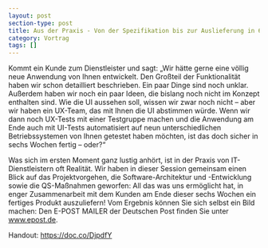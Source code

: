 ```yaml
---
layout: post
section-type: post
title: Aus der Praxis - Von der Spezifikation bis zur Auslieferung in 6 Wochen
category: Vortrag
tags: []
---
```

<p>
Kommt ein Kunde zum Dienstleister und sagt: „Wir hätte gerne eine völlig neue Anwendung von Ihnen entwickelt. Den Großteil der Funktionalität haben wir schon detailliert beschrieben. Ein paar Dinge sind noch unklar. Außerdem haben wir noch ein paar Ideen, die bislang noch nicht im Konzept enthalten sind. Wie die UI aussehen soll, wissen wir zwar noch nicht – aber wir haben ein UX-Team, das mit Ihnen die UI abstimmen würde. Wenn wir dann noch UX-Tests mit einer Testgruppe machen und die Anwendung am Ende auch mit UI-Tests automatisiert auf neun unterschiedlichen Betriebssystemen von Ihnen getestet haben möchten, ist das doch sicher in sechs Wochen fertig – oder?“</p>

<p>Was sich im ersten Moment ganz lustig anhört, ist in der Praxis von IT-Dienstleistern oft Realität. Wir haben in dieser Session gemeinsam einen Blick auf das Projektvorgehen, die Software-Architektur und -Entwicklung sowie die QS-Maßnahmen geworfen: All das was uns ermöglicht hat, in enger Zusammenarbeit mit dem Kunden am Ende dieser sechs Wochen ein fertiges Produkt auszuliefern! Vom Ergebnis können Sie sich selbst ein Bild machen: Den E-POST MAILER der Deutschen Post finden Sie unter <a href="http://www.epost.de/">www.epost.de</a>.</p>

Handout: https://doc.co/DjpdfY

